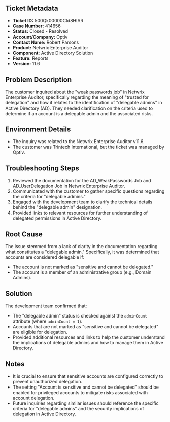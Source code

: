 ## Ticket Metadata
- **Ticket ID:** 500Qk00000Ctd8HIAR
- **Case Number:** 414656
- **Status:** Closed - Resolved
- **Account/Company:** Optiv
- **Contact Name:** Robert Parsons
- **Product:** Netwrix Enterprise Auditor
- **Component:** Active Directory Solution
- **Feature:** Reports
- **Version:** 11.6

## Problem Description
The customer inquired about the "weak passwords job" in Netwrix Enterprise Auditor, specifically regarding the meaning of "trusted for delegation" and how it relates to the identification of "delegable admins" in Active Directory (AD). They needed clarification on the criteria used to determine if an account is a delegable admin and the associated risks.

## Environment Details
- The inquiry was related to the Netwrix Enterprise Auditor v11.6.
- The customer was Trintech International, but the ticket was managed by Optiv.

## Troubleshooting Steps
1. Reviewed the documentation for the AD_WeakPasswords Job and AD_UserDelegation Job in Netwrix Enterprise Auditor.
2. Communicated with the customer to gather specific questions regarding the criteria for "delegable admins."
3. Engaged with the development team to clarify the technical details behind the "delegable admin" designation.
4. Provided links to relevant resources for further understanding of delegated permissions in Active Directory.

## Root Cause
The issue stemmed from a lack of clarity in the documentation regarding what constitutes a "delegable admin." Specifically, it was determined that accounts are considered delegable if:
- The account is not marked as "sensitive and cannot be delegated."
- The account is a member of an administrative group (e.g., Domain Admins).

## Solution
The development team confirmed that:
- The "delegable admin" status is checked against the `adminCount` attribute (where `adminCount = 1`).
- Accounts that are not marked as "sensitive and cannot be delegated" are eligible for delegation.
- Provided additional resources and links to help the customer understand the implications of delegable admins and how to manage them in Active Directory.

## Notes
- It is crucial to ensure that sensitive accounts are configured correctly to prevent unauthorized delegation.
- The setting "Account is sensitive and cannot be delegated" should be enabled for privileged accounts to mitigate risks associated with account delegation.
- Future inquiries regarding similar issues should reference the specific criteria for "delegable admins" and the security implications of delegation in Active Directory.